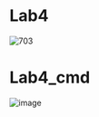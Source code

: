# Lab4
![703](https://user-images.githubusercontent.com/117542420/205161325-c451d197-040f-4b70-b808-1da58aa065bc.PNG)
# Lab4_cmd
![image](https://user-images.githubusercontent.com/117542420/205161568-85e767ee-6ca8-4b7f-bc45-79395d8b4b23.png)

